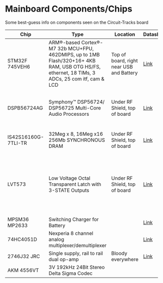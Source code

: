 # Mainboard Components/Chips

Some best-guess info on components seen on the Circuit-Tracks board


| Chip                | Type                                                                                                                                             | Location                                 | Datasheet                                                                                                       | Notes                                                                                     |
| ------------------- | ------------------------------------------------------------------------------------------------------------------------------------------------ | ---------------------------------------- | --------------------------------------------------------------------------------------------------------------- | ----------------------------------------------------------------------------------------- |
| STM32F 745VEH6      | ARM®-based Cortex®-M7 32b MCU+FPU, 462DMIPS, up to 1MB Flash/320+16+ 4KB<br>RAM, USB OTG HS/FS, ethernet, 18 TIMs, 3 ADCs, 25 com itf, cam & LCD | Top of board, right near USB and Battery | [Link](https://www.mouser.com/datasheet/2/389/stm32f745ie-1851206.pdf)                                          |                        |
| DSPB56724AG         | Symphony™ DSP56724/ DSP56725 Multi-Core Audio Processors                                                                                         | Under RF Shield, top of board            | [Link](https://www.mouser.com/datasheet/2/302/DSP56724EC-3138382.pdf)                                           | This is likely the Synth 1+2 engines, and FX processing                                   |
| IS42S16160G-7TLI-TR | 32Meg x 8, 16Meg x16 256Mb SYNCHRONOUS DRAM                                                                                                      | Under RF Shield, top of board            | [Link](https://www.mouser.com/datasheet/2/198/42_45S83200G_16160G-258274.pdf)                                   | DRAM, 256Mb, thats really tiny m8                                                         |
| LVT573              | Low Voltage Octal Transparent Latch with 3-STATE Outputs                                                                                         | Under RF Shield, top of board            | [Link](https://www.mouser.com/datasheet/2/149/74lvt573-289200.pdf)                                              | No idea what this is for, maybe knobs? Or potentially mute states for each channel |
| MPSM36 MP2633       | Switching Charger for Battery                                                                                                                    |                                          | [Link](https://www.monolithicpower.com/en/mp2633.html)                                                          |                                                                                           |
| 74HC4051D           | Nexperia 8 channel analog multiplexer/demultiplexer                                                                                              |                                          | [Link](https://assets.nexperia.com/documents/data-sheet/74HC_HCT4051.pdf)                                       |                                                                                           |
| 2746J32 JRC         | Single supply, rail to rail dual op-amp                                                                                                          | Bloody everywhere                        | [Link](https://www.nisshinbo-microdevices.co.jp/en/pdf/datasheet/NJM2746_E.pdf)                                 |                                                                                           |
| AKM 4556VT          | 3V 192kHz 24Bit Stereo Delta Sigma Codec